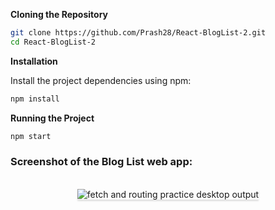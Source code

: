 **Cloning the Repository**

```bash
git clone https://github.com/Prash28/React-BlogList-2.git
cd React-BlogList-2
```

**Installation**

Install the project dependencies using npm:

```bash
npm install
```


**Running the Project**

```bash
npm start
```

### Screenshot of the Blog List web app:

<br/>
<div style="text-align: center;">
    <img src="https://assets.ccbp.in/frontend/content/react-js/fetch-and-routing-practice-output.gif" alt="fetch and routing practice desktop output" style="max-width:70%;box-shadow:0 2.8px 2.2px rgba(0, 0, 0, 0.12)">
</div>
<br/>
